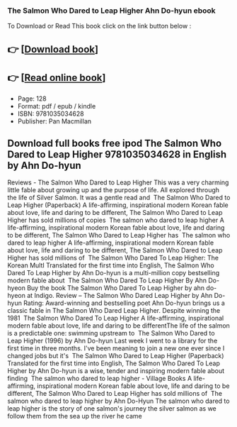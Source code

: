 ### The Salmon Who Dared to Leap Higher Ahn Do-hyun ebook

To Download or Read This book click on the link button below :

## 👉  [**[Download book](http://get-pdfs.com/download.php?group=book&from=github.com&id=716777&lnk=1063 "Download book")**]

## 👉  [**[Read online book](http://get-pdfs.com/download.php?group=book&from=github.com&id=716777&lnk=1063 "Read online book")**]


* Page: 128
* Format: pdf / epub / kindle
* ISBN: 9781035034628
* Publisher: Pan Macmillan



## Download full books free ipod The Salmon Who Dared to Leap Higher 9781035034628 in English by Ahn Do-hyun



 Reviews - The Salmon Who Dared to Leap Higher This was a very charming little fable about growing up and the purpose of life. All explored through the life of Silver Salmon. It was a gentle read and 
 The Salmon Who Dared to Leap Higher (Paperback) A life-affirming, inspirational modern Korean fable about love, life and daring to be different, The Salmon Who Dared to Leap Higher has sold millions of copies 
 The salmon who dared to leap higher A life-affirming, inspirational modern Korean fable about love, life and daring to be different, The Salmon Who Dared to Leap Higher has 
 The salmon who dared to leap higher A life-affirming, inspirational modern Korean fable about love, life and daring to be different, The Salmon Who Dared to Leap Higher has sold millions of 
 The Salmon Who Dared To Leap Higher: The Korean MultI Translated for the first time into English, The Salmon Who Dared To Leap Higher by Ahn Do-hyun is a multi-million copy bestselling modern fable about 
 The Salmon Who Dared To Leap Higher By Ahn Do-hyeon Buy the book The Salmon Who Dared To Leap Higher by ahn do-hyeon at Indigo.
 Review – The Salmon Who Dared Leap Higher by Ahn Do-hyun Rating: Award-winning and bestselling poet Ahn Do-hyun brings us a classic fable in The Salmon Who Dared Leap Higher. Despite winning the 1981 
 The Salmon Who Dared To Leap Higher A life-affirming, inspirational modern fable about love, life and daring to be differentThe life of the salmon is a predictable one: swimming upstream to 
 The Salmon Who Dared to Leap Higher (1996) by Ahn Do-hyun Last week I went to a library for the first time in three months. I&#039;ve been meaning to join a new one ever since I changed jobs but it&#039;s 
 The Salmon Who Dared to Leap Higher (Paperback) Translated for the first time into English, The Salmon Who Dared To Leap Higher by Ahn Do-hyun is a wise, tender and inspiring modern fable about finding 
 The salmon who dared to leap higher - Village Books A life-affirming, inspirational modern Korean fable about love, life and daring to be different, The Salmon Who Dared to Leap Higher has sold millions of 
 The salmon who dared to leap higher by Ahn Do-Hyun The salmon who dared to leap higher is the story of one salmon&#039;s journey the silver salmon as we follow them from the sea up the river he came 





